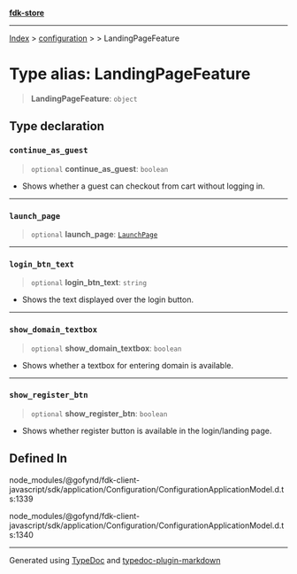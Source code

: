 [**fdk-store**](../../../README.md)
***

[Index](../../../API.md) > [configuration](../../README.md) > [<internal>](../README.md) > LandingPageFeature

# Type alias: LandingPageFeature

> **LandingPageFeature**: `object`

## Type declaration

### `continue_as_guest`

> `optional` **continue\_as\_guest**: `boolean`

- Shows whether a guest can checkout
from cart without logging in.

***

### `launch_page`

> `optional` **launch\_page**: [`LaunchPage`](type-alias.LaunchPage.md)

***

### `login_btn_text`

> `optional` **login\_btn\_text**: `string`

- Shows the text displayed over the login button.

***

### `show_domain_textbox`

> `optional` **show\_domain\_textbox**: `boolean`

- Shows whether a textbox for
entering domain is available.

***

### `show_register_btn`

> `optional` **show\_register\_btn**: `boolean`

- Shows whether register button is
available in the login/landing page.

## Defined In

node\_modules/@gofynd/fdk-client-javascript/sdk/application/Configuration/ConfigurationApplicationModel.d.ts:1339

node\_modules/@gofynd/fdk-client-javascript/sdk/application/Configuration/ConfigurationApplicationModel.d.ts:1340

***
Generated using [TypeDoc](https://typedoc.org/) and [typedoc-plugin-markdown](https://www.npmjs.com/package/typedoc-plugin-markdown)
